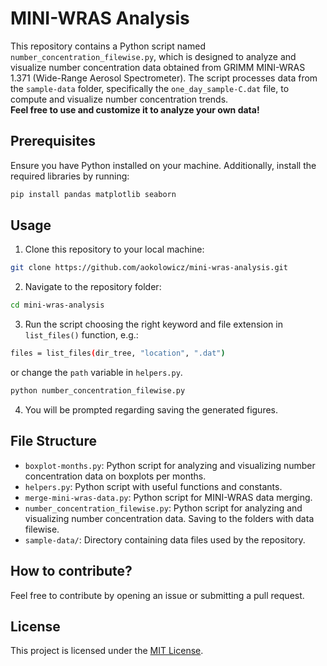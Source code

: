 # MINI-WRAS Analysis

This repository contains a Python script named `number_concentration_filewise.py`, which is designed to analyze and visualize number concentration data obtained from GRIMM MINI-WRAS 1.371 (Wide-Range Aerosol Spectrometer). The script processes data from the `sample-data` folder, specifically the `one_day_sample-C.dat` file, to compute and visualize number concentration trends.\
**Feel free to use and customize it to analyze your own data!**

## Prerequisites

Ensure you have Python installed on your machine. Additionally, install the required libraries by running:

```bash
pip install pandas matplotlib seaborn
```

## Usage

1. Clone this repository to your local machine:

```bash
git clone https://github.com/aokolowicz/mini-wras-analysis.git
```

2. Navigate to the repository folder:

```bash
cd mini-wras-analysis
```

3. Run the script choosing the right keyword and file extension in `list_files()` function, e.g.:

```bash
files = list_files(dir_tree, "location", ".dat")
```

or change the `path` variable in `helpers.py`.

```bash
python number_concentration_filewise.py
```

4. You will be prompted regarding saving the generated figures.

## File Structure

- `boxplot-months.py`: Python script for analyzing and visualizing number concentration data on boxplots per months.
- `helpers.py`: Python script with useful functions and constants.
- `merge-mini-wras-data.py`: Python script for MINI-WRAS data merging.
- `number_concentration_filewise.py`: Python script for analyzing and visualizing number concentration data. Saving to the folders with data filewise.
- `sample-data/`: Directory containing data files used by the repository.

## How to contribute?

Feel free to contribute by opening an issue or submitting a pull request.

## License

This project is licensed under the [MIT License](LICENSE).